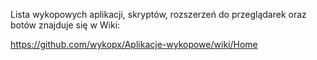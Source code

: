 
Lista wykopowych aplikacji, skryptów, rozszerzeń do przeglądarek oraz botów znajduje się w Wiki:

https://github.com/wykopx/Aplikacje-wykopowe/wiki/Home
